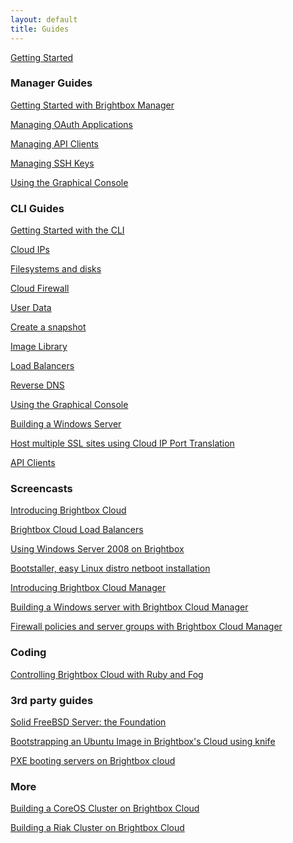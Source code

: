 ```yaml
---
layout: default
title: Guides
---
```


<div class="grid_11 alpha" markdown="1">

[Getting Started](/guides/getting-started/)

### Manager Guides

[Getting Started with Brightbox Manager](/guides/manager/getting-started/)

[Managing OAuth Applications](/guides/manager/oauth-applications/)

[Managing API Clients](/guides/manager/api-clients/)

[Managing SSH Keys](/guides/manager/ssh-keys/)

[Using the Graphical Console](/guides/manager/graphical-console)

### CLI Guides

[Getting Started with the CLI](/guides/cli/getting-started/)

[Cloud IPs](/guides/cli/cloud-ips/)

[Filesystems and disks](/guides/filesystems-and-disks/)

[Cloud Firewall](/guides/cli/firewall)

[User Data](/guides/cli/user-data/)

[Create a snapshot](/guides/cli/create-a-snapshot/)

[Image Library](/guides/cli/image-library/)

[Load Balancers](/guides/cli/load-balancers/)

[Reverse DNS](/guides/cli/reverse-dns/)

[Using the Graphical Console](/guides/cli/graphical-console/)

[Building a Windows Server](/guides/cli/windows-servers/)

[Host multiple SSL sites using Cloud IP Port Translation](/guides/cli/port-translation)

[API Clients](/guides/cli/api-clients/)


</div>

<div class="grid_11 prefix_2" markdown="1">

### Screencasts

[Introducing Brightbox Cloud](http://www.youtube.com/watch?v=XwkJx5QgclA)

[Brightbox Cloud Load Balancers](http://www.youtube.com/watch?v=03zdxQPEnPI)

[Using Windows Server 2008 on Brightbox](http://www.youtube.com/watch?v=V9oehab1-kU)

[Bootstaller, easy Linux distro netboot installation](http://www.youtube.com/watch?v=t0eEhfL5Unc)

[Introducing Brightbox Cloud Manager](http://www.youtube.com/watch?v=Tzq29MtnLjk)

[Building a Windows server with Brightbox Cloud Manager](http://www.youtube.com/watch?v=tmh_E9zhRQg)

[Firewall policies and server groups with Brightbox Cloud Manager](http://www.youtube.com/watch?v=Q3eYMV_hbDk)


### Coding

[Controlling Brightbox Cloud with Ruby and Fog](/guides/ruby/fog/)

### 3rd party guides

[Solid FreeBSD Server: the Foundation](http://www.wunki.org/posts/2011-04-05-solid-freebsd-server-foundation.html)

[Bootstrapping an Ubuntu Image in Brightbox's Cloud using knife](http://blog.frameos.org/2011/08/17/bootstrapping-ubuntu-based-image-in-brightboxs-cloud-using-knife/)

[PXE booting servers on Brightbox cloud](http://andatche.com/2011/04/pxe-booting-servers-on-brightbox-cloud/)

### More

[Building a CoreOS Cluster on Brightbox Cloud](/guides/cli/coreos/)

[Building a Riak Cluster on Brightbox Cloud](/guides/cli/riak-cluster/)

</div>
